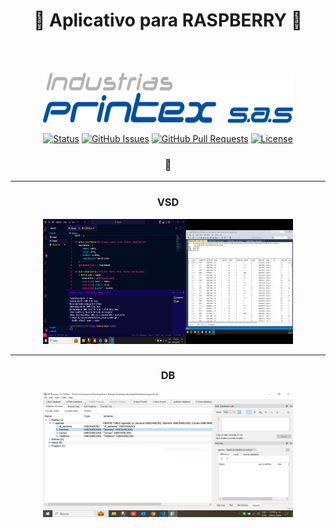 
<div align="center">

# :blue_heart: Aplicativo para RASPBERRY :blue_heart:
</div>
<br>
<br>
<p align="center">
  <a href="" rel="noopener">
 <img width=400px height=80px src="/images/Logo Printex [Convertido].png" alt="Project logo"></a>
</p>


<div align="center">

[![Status](https://img.shields.io/badge/status-active-success.svg)]()
[![GitHub Issues](https://img.shields.io/github/issues/kylelobo/The-Documentation-Compendium.svg)](https://github.com/kylelobo/The-Documentation-Compendium/issues)
[![GitHub Pull Requests](https://img.shields.io/github/issues-pr/kylelobo/The-Documentation-Compendium.svg)](https://github.com/kylelobo/The-Documentation-Compendium/pulls)
[![License](https://img.shields.io/badge/license-MIT-blue.svg)](/LICENSE)

</div>
<h3 align="center">📝</h3>
<hr>
<div align="center" >


<h3>VSD</h3>
<img width=400px height=200px src="/images/CapturaVisual.PNG" alt="Projectlogo">
<hr>
<h3>DB</h3>
<img width=400px height=200px src="/images/CapturaBasedeDatos.PNG" alt="Projectlogo">
</div>


</a>

